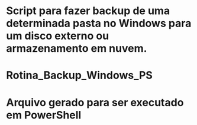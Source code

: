 # Script para fazer backup de uma determinada pasta no Windows para um disco externo ou armazenamento em nuvem.
# Rotina_Backup_Windows_PS
# Arquivo gerado para ser executado em PowerShell
